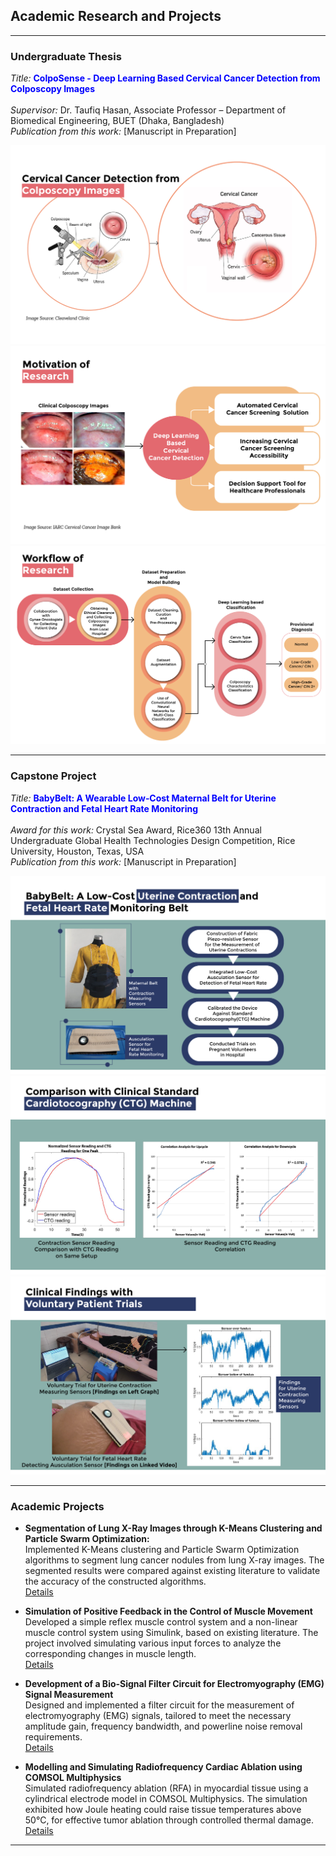 ## Academic Research and Projects

---

### Undergraduate Thesis

_Title:_ <span style="color:blue">**ColpoSense - Deep Learning Based Cervical Cancer Detection from Colposcopy Images**</span>
<br><br>
_Supervisor:_ Dr. Taufiq Hasan, Associate Professor – Department of Biomedical Engineering, BUET (Dhaka, Bangladesh)
<br> 
_Publication from this work:_ [Manuscript in Preparation]

![Image](Images/Thesis_1.png?raw=true")
![Image](Images/Thesis_2.png?raw=true")
![Image](Images/Thesis_3.png?raw=true")

---
### Capstone Project

_Title:_ <span style="color:blue">**BabyBelt: A Wearable Low‑Cost Maternal Belt for Uterine Contraction and Fetal Heart Rate
Monitoring**</span>
<br><br>
_Award for this work:_ Crystal Sea Award, Rice360 13th Annual Undergraduate Global Health Technologies Design Competition, Rice University, Houston, Texas, USA
<br>
_Publication from this work:_ [Manuscript in Preparation]

![Image](Images/Project_1.png?raw=true")
![Image](Images/Project_2.png?raw=true")
![Image](Images/Project_3.png?raw=true")

---

### Academic Projects

- **Segmentation of Lung X-Ray Images through K-Means Clustering and Particle Swarm Optimization:**<br>
Implemented K-Means clustering and Particle Swarm Optimization algorithms to segment lung cancer nodules from lung X-ray images. The segmented results were compared against existing literature to validate the accuracy of the constructed algorithms.<br>
[Details](/PDF/Imaging.pdf)

- **Simulation of Positive Feedback in the Control of Muscle Movement**<br>
Developed a simple reflex muscle control system and a non-linear muscle control system using Simulink, based on existing literature. The project involved simulating various input forces to analyze the corresponding changes in muscle length.<br>
[Details](/PDF/Control.pdf)

- **Development of a Bio-Signal Filter Circuit for Electromyography (EMG) Signal Measurement**<br>
Designed and implemented a filter circuit for the measurement of electromyography (EMG) signals, tailored to meet the necessary amplitude gain, frequency bandwidth, and powerline noise removal requirements.<br>
[Details](/PDF/Control.pdf)

- **Modelling and Simulating Radiofrequency Cardiac Ablation using COMSOL Multiphysics**<br>
Simulated radiofrequency ablation (RFA) in myocardial tissue using a cylindrical electrode model in COMSOL Multiphysics. The simulation exhibited how Joule heating could raise tissue temperatures above 50°C, for effective tumor ablation through controlled thermal damage.<br>
[Details](/PDF/COMSOL.pdf)

---
